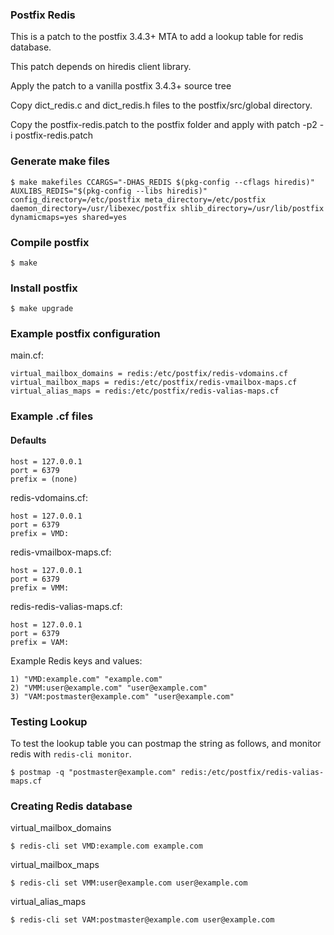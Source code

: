 ### Postfix Redis
This is a patch to the postfix 3.4.3+ MTA to add a lookup table for redis database.

This patch depends on hiredis client library.

Apply the patch to a vanilla postfix 3.4.3+ source tree

Copy dict_redis.c and dict_redis.h files to the postfix/src/global directory.

Copy the postfix-redis.patch to the postfix folder and apply with patch -p2 -i postfix-redis.patch

### Generate make files
```
$ make makefiles CCARGS="-DHAS_REDIS $(pkg-config --cflags hiredis)" AUXLIBS_REDIS="$(pkg-config --libs hiredis)" config_directory=/etc/postfix meta_directory=/etc/postfix daemon_directory=/usr/libexec/postfix shlib_directory=/usr/lib/postfix dynamicmaps=yes shared=yes
```

### Compile postfix
```
$ make
```

### Install postfix
``` 
$ make upgrade
```

### Example postfix configuration
main.cf:

```
virtual_mailbox_domains = redis:/etc/postfix/redis-vdomains.cf
virtual_mailbox_maps = redis:/etc/postfix/redis-vmailbox-maps.cf
virtual_alias_maps = redis:/etc/postfix/redis-valias-maps.cf
```

### Example .cf files
#### Defaults
```
host = 127.0.0.1
port = 6379
prefix = (none)
```

redis-vdomains.cf:
```
host = 127.0.0.1
port = 6379
prefix = VMD:
```

redis-vmailbox-maps.cf:
```
host = 127.0.0.1
port = 6379
prefix = VMM:
```

redis-redis-valias-maps.cf:
```
host = 127.0.0.1
port = 6379
prefix = VAM:
```

Example Redis keys and values:
```
1) "VMD:example.com" "example.com"
2) "VMM:user@example.com" "user@example.com"
3) "VAM:postmaster@example.com" "user@example.com"
```

### Testing Lookup

To test the lookup table you can postmap the string as follows, and monitor redis with ```redis-cli monitor```.
```
$ postmap -q "postmaster@example.com" redis:/etc/postfix/redis-valias-maps.cf
```

### Creating Redis database
virtual_mailbox_domains
```
$ redis-cli set VMD:example.com example.com
```
virtual_mailbox_maps
```
$ redis-cli set VMM:user@example.com user@example.com
```

virtual_alias_maps
```
$ redis-cli set VAM:postmaster@example.com user@example.com
```
